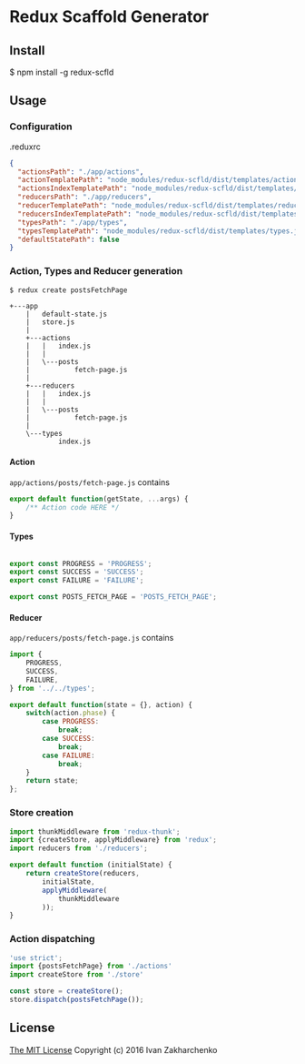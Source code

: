 Redux Scaffold Generator
====================

## Install
 $ npm install -g redux-scfld

## Usage

### Configuration
.reduxrc
``` json
{
  "actionsPath": "./app/actions",
  "actionTemplatePath": "node_modules/redux-scfld/dist/templates/action.jst",
  "actionsIndexTemplatePath": "node_modules/redux-scfld/dist/templates/action-index.jst",
  "reducersPath": "./app/reducers",
  "reducerTemplatePath": "node_modules/redux-scfld/dist/templates/reducer.jst",
  "reducersIndexTemplatePath": "node_modules/redux-scfld/dist/templates/reducer-index.jst",
  "typesPath": "./app/types",
  "typesTemplatePath": "node_modules/redux-scfld/dist/templates/types.jst",
  "defaultStatePath": false
}
```
### Action, Types and Reducer generation

``` bash
$ redux create postsFetchPage
```
```
+---app
    |   default-state.js
    |   store.js
    |   
    +---actions
    |   |   index.js
    |   |   
    |   \---posts
    |           fetch-page.js
    |           
    +---reducers
    |   |   index.js
    |   |   
    |   \---posts
    |           fetch-page.js
    |           
    \---types
            index.js
```

#### Action
`app/actions/posts/fetch-page.js` contains
``` javascript
export default function(getState, ...args) {
    /** Action code HERE */
}
```
#### Types
``` javascript

export const PROGRESS = 'PROGRESS';
export const SUCCESS = 'SUCCESS';
export const FAILURE = 'FAILURE';

export const POSTS_FETCH_PAGE = 'POSTS_FETCH_PAGE';
```
#### Reducer
`app/reducers/posts/fetch-page.js` contains
``` javascript
import {
    PROGRESS,
    SUCCESS,
    FAILURE,
} from '../../types';

export default function(state = {}, action) {
    switch(action.phase) {
        case PROGRESS:
            break;
        case SUCCESS:
            break;
        case FAILURE:
            break;
    }
    return state;
};
```
### Store creation
``` javascript
import thunkMiddleware from 'redux-thunk';
import {createStore, applyMiddleware} from 'redux';
import reducers from './reducers';

export default function (initialState) {
    return createStore(reducers,
        initialState,
        applyMiddleware(
            thunkMiddleware
        ));
}
```

### Action dispatching
``` javascript
'use strict';
import {postsFetchPage} from './actions'
import createStore from './store'

const store = createStore();
store.dispatch(postsFetchPage());
```


## License
[The MIT License](http://opensource.org/licenses/MIT)
Copyright (c) 2016 Ivan Zakharchenko